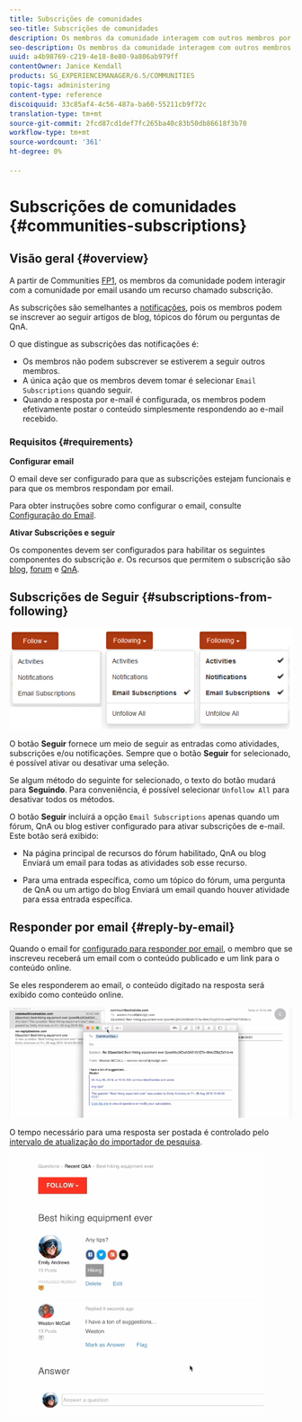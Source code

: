 ```yaml
---
title: Subscrições de comunidades
seo-title: Subscrições de comunidades
description: Os membros da comunidade interagem com outros membros por email
seo-description: Os membros da comunidade interagem com outros membros por email
uuid: a4b98769-c219-4e18-8e80-9a806ab979ff
contentOwner: Janice Kendall
products: SG_EXPERIENCEMANAGER/6.5/COMMUNITIES
topic-tags: administering
content-type: reference
discoiquuid: 33c85af4-4c56-487a-ba60-55211cb9f72c
translation-type: tm+mt
source-git-commit: 2fcd87cd1def7fc265ba40c83b50db86618f3b70
workflow-type: tm+mt
source-wordcount: '361'
ht-degree: 0%

---
```



# Subscrições de comunidades {#communities-subscriptions}

## Visão geral {#overview}

A partir de Communities [FP1](deploy-communities.md#latestfeaturepack), os membros da comunidade podem interagir com a comunidade por email usando um recurso chamado subscrição.

As subscrições são semelhantes a [notificações](notifications.md), pois os membros podem se inscrever ao seguir artigos de blog, tópicos do fórum ou perguntas de QnA.

O que distingue as subscrições das notificações é:

* Os membros não podem subscrever se estiverem a seguir outros membros.
* A única ação que os membros devem tomar é selecionar `Email Subscriptions` quando seguir.
* Quando a resposta por e-mail é configurada, os membros podem efetivamente postar o conteúdo simplesmente respondendo ao e-mail recebido.

### Requisitos {#requirements}

**Configurar email**

O email deve ser configurado para que as subscrições estejam funcionais e para que os membros respondam por email.

Para obter instruções sobre como configurar o email, consulte [Configuração do Email](email.md).

**Ativar Subscrições e seguir**

Os componentes devem ser configurados para habilitar os seguintes componentes do subscrição *e*. Os recursos que permitem o subscrição são [blog](blog-feature.md), [forum](forum.md) e [QnA](working-with-qna.md).

## Subscrições de Seguir {#subscriptions-from-following}

![subscrição seguinte](assets/subscription-following.png)

O botão **Seguir** fornece um meio de seguir as entradas como atividades, subscrições e/ou notificações. Sempre que o botão **Seguir** for selecionado, é possível ativar ou desativar uma seleção.

Se algum método do seguinte for selecionado, o texto do botão mudará para **Seguindo**. Para conveniência, é possível selecionar `Unfollow All` para desativar todos os métodos.

O botão **Seguir** incluirá a opção `Email Subscriptions` apenas quando um fórum, QnA ou blog estiver configurado para ativar subscrições de e-mail. Este botão será exibido:

* Na página principal de recursos do fórum habilitado, QnA ou blog Enviará um email para todas as atividades sob esse recurso.

* Para uma entrada específica, como um tópico do fórum, uma pergunta de QnA ou um artigo do blog Enviará um email quando houver atividade para essa entrada específica.

## Responder por email {#reply-by-email}

Quando o email for [configurado para responder por email](email.md#configure-polling-importer), o membro que se inscreveu receberá um email com o conteúdo publicado e um link para o conteúdo online.

Se eles responderem ao email, o conteúdo digitado na resposta será exibido como conteúdo online.

![email-reply](assets/email-reply.png)

O tempo necessário para uma resposta ser postada é controlado pelo [intervalo de atualização do importador de pesquisa](email.md#configure-polling-importer).

![QA](assets/qa.png)


